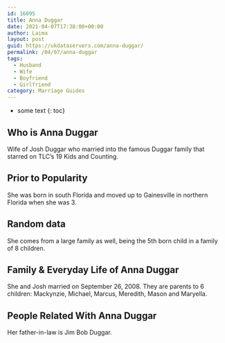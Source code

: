 ```yaml
---
id: 16095
title: Anna Duggar
date: 2021-04-07T17:38:00+00:00
author: Laima
layout: post
guid: https://ukdataservers.com/anna-duggar/
permalink: /04/07/anna-duggar
tags:
  - Husband
  - Wife
  - Boyfriend
  - Girlfriend
category: Marriage Guides
---
```


* some text
{: toc}


## Who is Anna Duggar
                  
                  
                  
Wife of Josh Duggar who married into the famous Duggar family that starred on TLC&#8217;s 19 Kids and Counting.
                  
              
            
              
            
                
                
                
## Prior to Popularity
                  
                  
                  
She was born in south Florida and moved up to Gainesville in northern Florida when she was 3.
                  
              
            
              
            
                
                
                
## Random data
                  
                  
                  
She comes from a large family as well, being the 5th born child in a family of 8 children. 
                  
              
            
              
            
                
                
                
## Family & Everyday Life of Anna Duggar
                  
                  
                  
She and Josh married on September 26, 2008. They are parents to 6 children: Mackynzie, Michael, Marcus, Meredith, Mason and Maryella. 
                  
              
            
              
            
                
                
                
## People Related With Anna Duggar
                  
                  
                  
Her father-in-law is Jim Bob Duggar.
                  
              
            
              
            
                
              
            
              
              
            
            
              
            
          
          
          